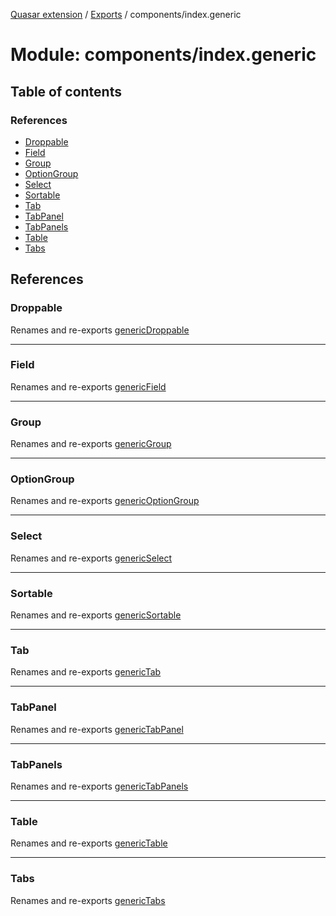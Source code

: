 [Quasar extension](../index.md) / [Exports](../modules.md) / components/index.generic

# Module: components/index.generic

## Table of contents

### References

- [Droppable](components_index_generic.md#droppable)
- [Field](components_index_generic.md#field)
- [Group](components_index_generic.md#group)
- [OptionGroup](components_index_generic.md#optiongroup)
- [Select](components_index_generic.md#select)
- [Sortable](components_index_generic.md#sortable)
- [Tab](components_index_generic.md#tab)
- [TabPanel](components_index_generic.md#tabpanel)
- [TabPanels](components_index_generic.md#tabpanels)
- [Table](components_index_generic.md#table)
- [Tabs](components_index_generic.md#tabs)

## References

### Droppable

Renames and re-exports [genericDroppable](components_Droppable_generic.md#genericdroppable)

___

### Field

Renames and re-exports [genericField](components_Field_generic.md#genericfield)

___

### Group

Renames and re-exports [genericGroup](components_Group_generic.md#genericgroup)

___

### OptionGroup

Renames and re-exports [genericOptionGroup](components_OptionGroup_generic.md#genericoptiongroup)

___

### Select

Renames and re-exports [genericSelect](components_Select_generic.md#genericselect)

___

### Sortable

Renames and re-exports [genericSortable](components_Sortable_generic.md#genericsortable)

___

### Tab

Renames and re-exports [genericTab](components_Tab_generic.md#generictab)

___

### TabPanel

Renames and re-exports [genericTabPanel](components_TabPanel_generic.md#generictabpanel)

___

### TabPanels

Renames and re-exports [genericTabPanels](components_TabPanels_generic.md#generictabpanels)

___

### Table

Renames and re-exports [genericTable](components_Table_generic.md#generictable)

___

### Tabs

Renames and re-exports [genericTabs](components_Tabs_generic.md#generictabs)
